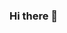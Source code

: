 ### Hi there 👋

<!--
**AdulisL/adulisl** is a ✨ _special_ ✨ repository because its `README.md` (this file) appears on your GitHub profile.

Here are some ideas to get you started:

- 🔭 I’m currently working on Computer Graphics using OpenGl
- 🌱 I’m currently learning web developing
- 👯 I’m looking to collaborate on Open Source embedded systems
- 📫 How to reach me: named.adulis@gmail.com
- 😄 Pronouns: he/him
- ⚡ Fun fact: I speak four langouges.
-->

